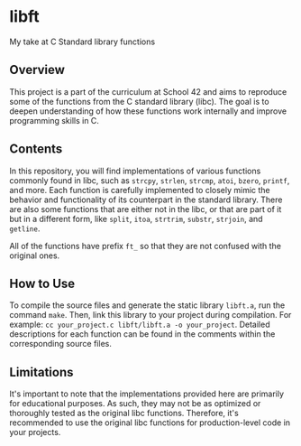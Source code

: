 # libft
My take at C Standard library functions

## Overview

This project is a part of the curriculum at School 42 and aims to reproduce some of the functions from the C standard library (libc). The goal is to deepen understanding of how these functions work internally and improve programming skills in C.

## Contents

In this repository, you will find implementations of various functions commonly found in libc, such as `strcpy`, `strlen`, `strcmp`, `atoi`, `bzero`, `printf`, and more. Each function is carefully implemented to closely mimic the behavior and functionality of its counterpart in the standard library. There are also some functions that are either not in the libc, or that are part of it but in a different form, like `split`, `itoa`, `strtrim`, `substr`, `strjoin`, and `getline`.

All of the functions have prefix `ft_` so that they are not confused with the original ones.

## How to Use

To compile the source files and generate the static library `libft.a`, run the command `make`. Then, link this library to your project during compilation. For example: `cc your_project.c libft/libft.a -o your_project`. Detailed descriptions for each function can be found in the comments within the corresponding source files.

## Limitations

It's important to note that the implementations provided here are primarily for educational purposes. As such, they may not be as optimized or thoroughly tested as the original libc functions. Therefore, it's recommended to use the original libc functions for production-level code in your projects.
